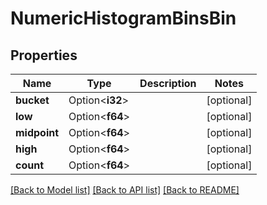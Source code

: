 # NumericHistogramBinsBin

## Properties

Name | Type | Description | Notes
------------ | ------------- | ------------- | -------------
**bucket** | Option<**i32**> |  | [optional]
**low** | Option<**f64**> |  | [optional]
**midpoint** | Option<**f64**> |  | [optional]
**high** | Option<**f64**> |  | [optional]
**count** | Option<**f64**> |  | [optional]

[[Back to Model list]](../README.md#documentation-for-models) [[Back to API list]](../README.md#documentation-for-api-endpoints) [[Back to README]](../README.md)


